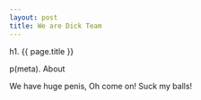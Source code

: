 ```yaml
---
layout: post
title: We are Dick Team
---
```


h1. {{ page.title }}

p(meta). About

We have huge penis, Oh come on! Suck my balls!
